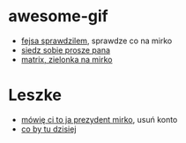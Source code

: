 # awesome-gif

* [fejsa sprawdzilem](http://gfycat.com/DeliriousMildGallinule), sprawdze co na mirko
* [siedz sobie prosze pana](http://gfycat.com/WaryIncompleteAfricanelephant)
* [matrix, zielonka na mirko](http://gfycat.com/EnergeticSoupyGlowworm)

# Leszke
* [mówię ci to ja prezydent mirko](http://i.imgur.com/scFhGZe.gifv), usuń konto
* [co by tu dzisiej](http://i.imgur.com/bxHLOgS.gifv)
